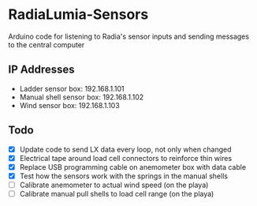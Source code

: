# RadiaLumia-Sensors
Arduino code for listening to Radia's sensor inputs and sending messages to the central computer

## IP Addresses
- Ladder sensor box: 192.168.1.101
- Manual shell sensor box: 192.168.1.102
- Wind sensor box: 192.168.1.103

## Todo
- [x] Update code to send LX data every loop, not only when changed
- [x] Electrical tape around load cell connectors to reinforce thin wires
- [x] Replace USB programming cable on anemometer box with data cable
- [x] Test how the sensors work with the springs in the manual shells
- [ ] Calibrate anemometer to actual wind speed (on the playa)
- [ ] Calibrate manual pull shells to load cell range (on the playa)
